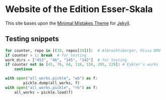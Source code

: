 # Website of the Edition Esser-Skala

This site bases upon the [Minimal Mistakes Theme](https://github.com/mmistakes) for [Jekyll](https://jekyllrb.com/).

## Testing snippets

```python
for counter, repo in [(39, repos[39])]:  # Albrechtsberger, Missa BMV
if counter > 1: break  # for testing
work_dirs = ["453", "46", "145", "142"]  # for testing
if counter not in [45, 76, 84, 116, 156, 205, 229]: # Eybler's works
    continue

with open("all_works.pickle", "wb") as f:
        pickle.dump(all_works, f)
with open("all_works.pickle", "rb") as f:
    all_works = pickle.load(f)
```
